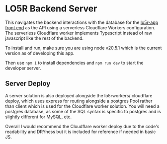 # LO5R Backend Server

This navigates the backend interactions with the database for the [lo5r-app front end](https://github.com/sachieko/lo5r-app) as the API using a serverless Cloudflare Workers configuration. The serverless Cloudflare worker implements Typescript instead of raw javascript like the rest of the backend.

To install and run, make sure you are using node v20.5.1 which is the current version as of developing this app. 

Then use `npm i` to install dependencies and `npm run dev` to start the developer server.

## Server Deploy

A server solution is also deployed alongside the lo5rworkers/ cloudflare deploy, which uses express for routing alongside a postgres Pool rather than client which is used for the Cloudflare worker solution.
You will need a postgres database, as some of the SQL syntax is specific to postgres and is slightly different for MySQL, etc.

Overall I would recommend the Cloudflare worker deploy due to the code's readability and DRYness but it is included for reference if needed in basic JS. 
